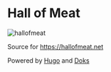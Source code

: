# Hall of Meat

![hallofmeat](https://avatars.githubusercontent.com/u/86978025)

Source for https://hallofmeat.net

Powered by [Hugo](https://gohugo.io/) and [Doks](https://getdoks.org/) 
